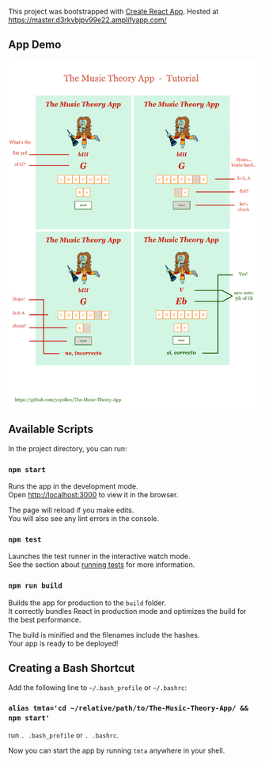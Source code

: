 This project was bootstrapped with [Create React App](https://github.com/facebook/create-react-app).
Hosted at https://master.d3rkvbjpv99e22.amplifyapp.com/

## App Demo

![demo](https://github.com/yspollen/The-Music-Theory-App/blob/master/demo.jpg?raw=true "demo")

## Available Scripts

In the project directory, you can run:

### `npm start`

Runs the app in the development mode.<br>
Open [http://localhost:3000](http://localhost:3000) to view it in the browser.

The page will reload if you make edits.<br>
You will also see any lint errors in the console.

### `npm test`

Launches the test runner in the interactive watch mode.<br>
See the section about [running tests](https://facebook.github.io/create-react-app/docs/running-tests) for more information.

### `npm run build`

Builds the app for production to the `build` folder.<br>
It correctly bundles React in production mode and optimizes the build for the best performance.

The build is minified and the filenames include the hashes.<br>
Your app is ready to be deployed!

## Creating a Bash Shortcut
Add the following line to `~/.bash_profile` or `~/.bashrc`:

### `alias tmta='cd ~/relative/path/to/The-Music-Theory-App/ && npm start'`

run `. .bash_profile` or `. .bashrc`.

Now you can start the app by running `tmta` anywhere in your shell.
